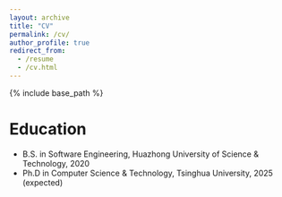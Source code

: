 ```yaml
---
layout: archive
title: "CV"
permalink: /cv/
author_profile: true
redirect_from:
  - /resume
  - /cv.html
---
```


{% include base_path %}

Education
======
* B.S. in Software Engineering, Huazhong University of Science & Technology, 2020
* Ph.D in Computer Science & Technology, Tsinghua University, 2025 (expected)
